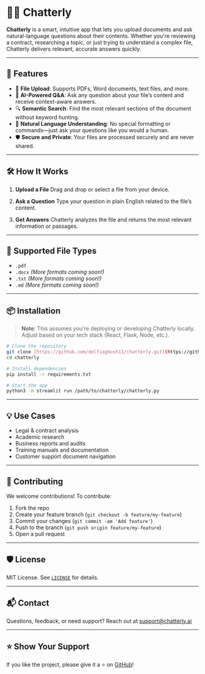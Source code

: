 # 📁💬 Chatterly

**Chatterly** is a smart, intuitive app that lets you upload documents and ask natural-language questions about their contents. Whether you're reviewing a contract, researching a topic, or just trying to understand a complex file, Chatterly delivers relevant, accurate answers quickly.

---

## 🚀 Features

* 📂 **File Upload**: Supports PDFs, Word documents, text files, and more.
* 🤖 **AI-Powered Q\&A**: Ask any question about your file’s content and receive context-aware answers.
* 🔍 **Semantic Search**: Find the most relevant sections of the document without keyword hunting.
* 🧠 **Natural Language Understanding**: No special formatting or commands—just ask your questions like you would a human.
* 🛡️ **Secure and Private**: Your files are processed securely and are never shared.

---

## 🛠️ How It Works

1. **Upload a File**
   Drag and drop or select a file from your device.

2. **Ask a Question**
   Type your question in plain English related to the file’s content.

3. **Get Answers**
   Chatterly analyzes the file and returns the most relevant information or passages.

---

## 🧪 Supported File Types

* `.pdf`
* `.docx` *(More formats coming soon!)*
* `.txt` *(More formats coming soon!)*
* `.md` *(More formats coming soon!)*

---

## 📦 Installation

> **Note**: This assumes you're deploying or developing Chatterly locally. Adjust based on your tech stack (React, Flask, Node, etc.).

```bash
# Clone the repository
git clone [https://github.com/delfiaghosh11/chatterly.git](https://github.com/delfiaghosh11/chatterly.git)
cd chatterly

# Install dependencies
pip install -r requirements.txt

# Start the app
python3 -m streamlit run /path/to/chatterly/chatterly.py
```

---

## 💡 Use Cases

* Legal & contract analysis
* Academic research
* Business reports and audits
* Training manuals and documentation
* Customer support document navigation

---

## 🤝 Contributing

We welcome contributions!
To contribute:

1. Fork the repo
2. Create your feature branch (`git checkout -b feature/my-feature`)
3. Commit your changes (`git commit -am 'Add feature'`)
4. Push to the branch (`git push origin feature/my-feature`)
5. Open a pull request

---

## 🛡️ License

MIT License. See [`LICENSE`](./LICENSE) for details.

---

## 📬 Contact

Questions, feedback, or need support?
Reach out at [support@chatterly.ai](mailto:delfia.ghosh@gmail.com)

---

## ⭐️ Show Your Support

If you like the project, please give it a ⭐️ on [GitHub](https://github.com/delfiaghosh11/chatterly)!
